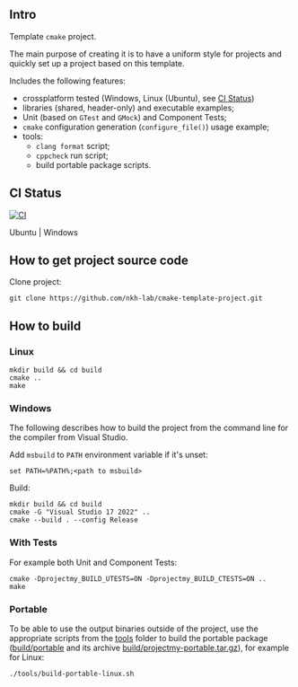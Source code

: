 ## Intro
Template `cmake` project. 

The main purpose of creating it is to have a uniform style for projects and quickly set up a project based on this template.

Includes the following features:
* crossplatform tested (Windows, Linux (Ubuntu), see [CI Status](#ci-status))
* libraries (shared, header-only) and executable examples;
* Unit (based on `GTest` and `GMock`) and Component Tests;
* `cmake` configuration generation (`configure_file()`) usage example;
* tools:
    * `clang format` script;
    * `cppcheck` run script;
    * build portable package scripts.

## CI Status
[![CI](https://github.com/nkh-lab/cmake-template-project/actions/workflows/ci.yml/badge.svg)](https://github.com/nkh-lab/cmake-template-project/actions/workflows/ci.yml) 

Ubuntu | Windows 

## How to get project source code
Clone project:
```
git clone https://github.com/nkh-lab/cmake-template-project.git
```

## How to build
### Linux

```
mkdir build && cd build
cmake ..
make
```
### Windows
The following describes how to build the project from the command line for the compiler from Visual Studio.

Add `msbuild` to `PATH` environment variable if it's unset:
```
set PATH=%PATH%;<path to msbuild>
```
Build:
```
mkdir build && cd build
cmake -G "Visual Studio 17 2022" .. 
cmake --build . --config Release
```

### With Tests
For example both Unit and Component Tests:
```
cmake -Dprojectmy_BUILD_UTESTS=ON -Dprojectmy_BUILD_CTESTS=ON ..
make
```

### Portable
To be able to use the output binaries outside of the project, use the appropriate scripts from the [tools](tools) folder to build the portable package ([build/portable](build/portable) and its archive [build/projectmy-portable.tar.gz](build/projectmy-portable.tar.gz)), for example for Linux:
```
./tools/build-portable-linux.sh
```
